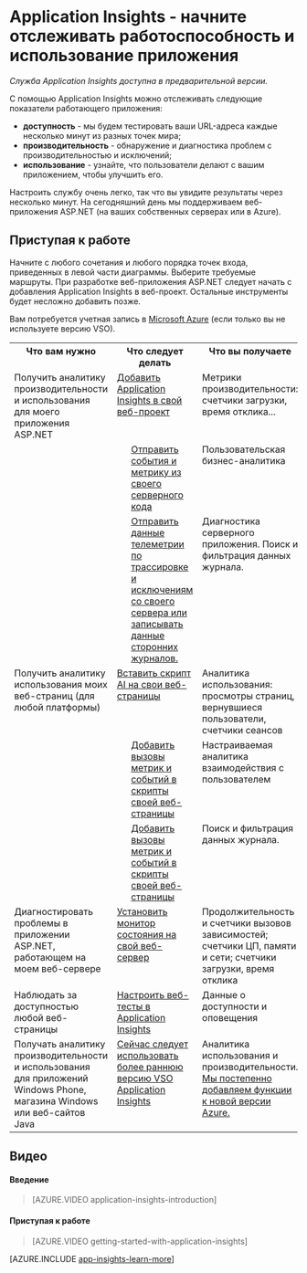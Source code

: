 <properties 
	pageTitle="Справочник по политикам Azure API Management" 
	description="Сведения о политиках, доступных для настройки службы управления API." 
	services="api-management" 
	documentationCenter="" 
	authors="steved0x" 
	manager="dwrede" 
	editor=""/>

<tags 
	ms.service="api-management" 
	ms.workload="mobile" 
	ms.tgt_pltfrm="na" 
	ms.devlang="na" 
	ms.topic="article" 
	ms.date="2/11/2015" 
	ms.author="sdanie"/>

# Application Insights - начните отслеживать работоспособность и использование приложения

*Служба Application Insights доступна в предварительной версии.*

С помощью Application Insights можно отслеживать следующие показатели работающего приложения:

* **доступность** - мы будем тестировать ваши URL-адреса каждые несколько минут из разных точек мира;
* **производительность** - обнаружение и диагностика проблем с производительностью и исключений;
* **использование** - узнайте, что пользователи делают с вашим приложением, чтобы улучшить его.

Настроить службу очень легко, так что вы увидите результаты через несколько минут. На сегодняшний день мы поддерживаем веб-приложения ASP.NET (на ваших собственных серверах или в Azure).


## Приступая к работе

Начните с любого сочетания и любого порядка точек входа, приведенных в левой части диаграммы. Выберите требуемые маршруты. При разработке веб-приложения ASP.NET следует начать с добавления Application Insights в веб-проект. Остальные инструменты будет несложно добавить позже.

Вам потребуется учетная запись в [Microsoft Azure](http://azure.com) (если только вы не используете версию VSO).

<table >
<tr valign="top"><th>Что вам нужно</th><th colspan="2">Что следует делать</th><th>Что вы получаете</th></tr>
<tr valign="top"><td>Получить аналитику производительности и использования для моего приложения ASP.NET</td><td colspan="2"><a href="../app-insights-start-monitoring-app-health-usage/">Добавить Application Insights в свой веб-проект</a></td><td>Метрики производительности: счетчики загрузки, время отклика...</td></tr>
<tr valign="top"><td></td><td></td><td><a href="../app-insights-web-track-usage-custom-events-metrics/">Отправить события и метрику из своего серверного кода</a></td><td>Пользовательская бизнес-аналитика</td></tr>
<tr valign="top"><td></td><td></td><td><a href="../app-insights-search-diagnostic-logs/">Отправить данные телеметрии по трассировке и исключениям со своего сервера или записывать данные сторонних журналов.</td><td>Диагностика серверного приложения. Поиск и фильтрация данных журнала.</a></td></tr>
<tr valign="top"><td>Получить аналитику использования моих веб-страниц (для любой платформы)</td><td colspan="2"><a href="../app-insights-web-track-usage/">Вставить скрипт AI на свои веб-страницы</a></td><td>Аналитика использования: просмотры страниц, вернувшиеся пользователи, счетчики сеансов</td></tr>
<tr valign="top"><td></td><td>&nbsp;&nbsp;</td><td><a href="../app-insights-web-track-usage-custom-events-metrics/">Добавить вызовы метрик и событий в скрипты своей веб-страницы</a></td><td>Настраиваемая аналитика взаимодействия с пользователем</td></tr>
<tr valign="top"><td></td><td></td><td><a href="../app-insights-search-diagnostic-logs/">Добавить вызовы метрик и событий в скрипты своей веб-страницы</a></td><td>Поиск и фильтрация данных журнала.</td></tr>
<tr valign="top"><td>Диагностировать проблемы в приложении ASP.NET, работающем на моем веб-сервере</td><td colspan="2"><a href="../app-insights-monitor-performance-live-website-now/">Установить монитор состояния на свой веб-сервер</a></td><td>Продолжительность и счетчики вызовов зависимостей; счетчики ЦП, памяти и сети; счетчики загрузки, время отклика</td></tr>
<tr valign="top"><td>Наблюдать за доступностью любой веб-страницы</td><td colspan="2"><a href="../app-insights-monitor-web-app-availability/">Настроить веб-тесты в Application Insights</a></td><td>Данные о доступности и оповещения</td></tr>
<tr valign="top"><td>Получать аналитику производительности и использования для приложений Windows Phone, магазина Windows или веб-сайтов Java</td><td colspan="2"><a href="http://msdn.microsoft.com/library/dn481095.aspx">Сейчас следует использовать более раннюю версию VSO Application Insights</a></td><td>Аналитика использования и производительности. <a href="http://msdn.microsoft.com/library/dn793604.aspx">Мы постепенно добавляем функции к новой версии Azure.</a></td></tr>
</table>


## <a name="video"></a>Видео

####  Введение

> [AZURE.VIDEO application-insights-introduction]

#### Приступая к работе

> [AZURE.VIDEO getting-started-with-application-insights]




[AZURE.INCLUDE [app-insights-learn-more](../../includes/app-insights-learn-more.md)]



<!--HONumber=46--> 
 